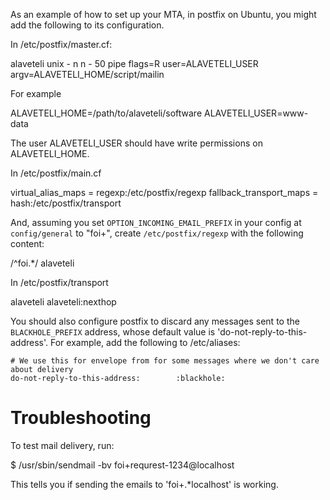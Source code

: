 As an example of how to set up your MTA, in postfix on Ubuntu, you might
add the following to its configuration.

In /etc/postfix/master.cf:

  alaveteli unix  -	n	n	-	50	pipe
    flags=R user=ALAVETELI_USER argv=ALAVETELI_HOME/script/mailin

For example

ALAVETELI_HOME=/path/to/alaveteli/software
ALAVETELI_USER=www-data

The user ALAVETELI_USER should have write permissions on ALAVETELI_HOME.

In /etc/postfix/main.cf

  virtual_alias_maps = regexp:/etc/postfix/regexp
  fallback_transport_maps = hash:/etc/postfix/transport

And, assuming you set `OPTION_INCOMING_EMAIL_PREFIX` in your config at
`config/general` to "foi+", create `/etc/postfix/regexp` with the following
content:

  /^foi.*/	alaveteli

In /etc/postfix/transport

  alaveteli  alaveteli:nexthop

You should also configure postfix to discard any messages sent to the `BLACKHOLE_PREFIX`
address, whose default value is 'do-not-reply-to-this-address'. For example, add the
following to /etc/aliases:

    # We use this for envelope from for some messages where we don't care about delivery
    do-not-reply-to-this-address:        :blackhole:

# Troubleshooting

To test mail delivery, run:
  
  $ /usr/sbin/sendmail -bv foi+requrest-1234@localhost

This tells you if sending the emails to 'foi\+.*localhost' is working. 
